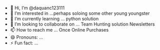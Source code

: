 - 👋 Hi, I’m @daquanc123111
- 👀 I’m interested in ...perhaps soloing some other young youngster 
- 🌱 I’m currently learning ... python solution 
- 💞️ I’m looking to collaborate on ... Team Hunting solution Newsletters 
- 📫 How to reach me ... Once Online Purchases 
- 😄 Pronouns: ...
- ⚡ Fun fact: ...

<!---
daquanc123111/daquanc123111 is a ✨ special ✨ repository because its `README.md` (this file) appears on your GitHub profile.
You can click the Preview link to take a look at your changes.
--->
